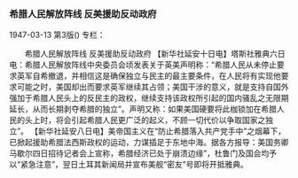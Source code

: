 ### 希腊人民解放阵线  反美援助反动政府

1947-03-13
第3版()
专栏：

　　希腊人民解放阵线
    反美援助反动政府
    【新华社延安十日电】塔斯社雅典六日电：希腊人民解放阵线中央委员会顷发表关于英美声明称：“希腊人民从未停止要求英军自希撤退，并相信这是确保独立与民主的最主要条件，在人民将有实现他要求可能之时，美国却出而要求英军继续其占领；美国干涉的意义，就是支持自国外强加于希腊人民头上的反民主的政权，继续支持该政权所引起的国内骚乱之无限期延长，从而长期剥夺希腊的独立”。声明又称：如果美国硬要将此枷锁加在希腊人民的头上时，将会引起希腊人民更广泛的起义，不顾一切代价以争取国家之独立”。
    【新华社延安八日电】美帝国主义在“防止希腊落入共产党手中”之烟幕下，已掀起援助希腊法西斯政权的运动，力谋插足于东地中海。据各方报导：美国务卿马歇尔四日招待记者会上宣称，希腊经济已处于崩溃边缘”，杜鲁门及国会均予以“紧急注意”，翌日土耳其新闻局并宣布美舰“密友”号即将开抵雅典。

